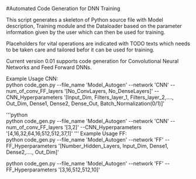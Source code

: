#Automated Code Generation for DNN Training
  
This script generates a skeleton of Python source file with Model description, Training module and the Dataloader based on the 
parameter information given by the user which can then be used for training.  
  
Placeholders for vital operations are indicated with TODO texts which needs to be taken care and tailored befor it can be used for training.  
  
Current version 0.01 supports code generation for Convolutional Neural Networks and Feed Forward DNNs.
  
Example Usage CNN:  
python code_gen.py --file_name 'Model_Autogen' --network 'CNN' --num_of_conv_FF_layers '[No_ConvLayers, No_DenseLayers]' --CNN_Hyperparameters '[Input_Dim, Filters_layer_1, Filters_layer_2,...., Out_Dim, Dense1, Dense2, Dense_Out, Batch_Normalization(0/1)]'

'''python  
python code_gen.py --file_name 'Model_Autogen' --network 'CNN' --num_of_conv_FF_layers '[3,2]' --CNN_Hyperparameters '[4,16,32,64,16,512,512,37,1]'
''' 
Example Usage FF:  
python code_gen.py --file_name 'Model_Autogen' --network 'FF' --FF_Hyperparameters '[Number_Hidden_Layers, Input_Dim, Dense1, Dense2,...., Out_Dim]'
  
python code_gen.py --file_name 'Model_Autogen' --network 'FF' --FF_Hyperparameters '[3,16,512,512,10]'
